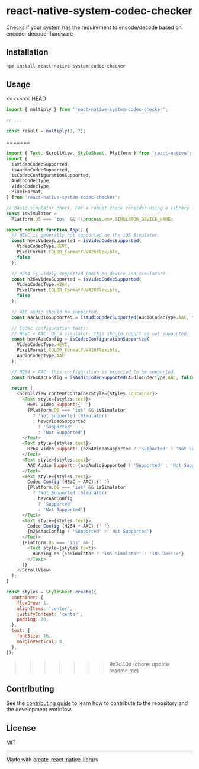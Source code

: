 # react-native-system-codec-checker

Checks if your system has the requirement to encode/decode based on encoder decoder hardware

## Installation

```sh
npm install react-native-system-codec-checker
```

## Usage

<<<<<<< HEAD

```js
import { multiply } from 'react-native-system-codec-checker';

// ...

const result = multiply(3, 7);
```


=======
```js
import { Text, ScrollView, StyleSheet, Platform } from 'react-native';
import {
  isVideoCodecSupported,
  isAudioCodecSupported,
  isCodecConfigurationSupported,
  AudioCodecType,
  VideoCodecType,
  PixelFormat,
} from 'react-native-system-codec-checker';

// Basic simulator check. For a robust check consider using a library like react-native-device-info.
const isSimulator =
  Platform.OS === 'ios' && !!process.env.SIMULATOR_DEVICE_NAME;

export default function App() {
  // HEVC is generally not supported on the iOS Simulator.
  const hevcVideoSupported = isVideoCodecSupported(
    VideoCodecType.HEVC,
    PixelFormat.COLOR_FormatYUV420Flexible,
    false
  );

  // H264 is widely supported (both on device and simulator).
  const h264VideoSupported = isVideoCodecSupported(
    VideoCodecType.H264,
    PixelFormat.COLOR_FormatYUV420Flexible,
    false
  );

  // AAC audio should be supported.
  const aacAudioSupported = isAudioCodecSupported(AudioCodecType.AAC, false);

  // Codec configuration tests:
  // HEVC + AAC: On a simulator, this should report as not supported.
  const hevcAacConfig = isCodecConfigurationSupported(
    VideoCodecType.HEVC,
    PixelFormat.COLOR_FormatYUV420Flexible,
    AudioCodecType.AAC
  );

  // H264 + AAC: This configuration is expected to be supported.
  const h264AacConfig = isAudioCodecSupported(AudioCodecType.AAC, false);

  return (
    <ScrollView contentContainerStyle={styles.container}>
      <Text style={styles.text}>
        HEVC Video Support:{' '}
        {Platform.OS === 'ios' && isSimulator
          ? 'Not Supported (Simulator)'
          : hevcVideoSupported
            ? 'Supported'
            : 'Not Supported'}
      </Text>
      <Text style={styles.text}>
        H264 Video Support: {h264VideoSupported ? 'Supported' : 'Not Supported'}
      </Text>
      <Text style={styles.text}>
        AAC Audio Support: {aacAudioSupported ? 'Supported' : 'Not Supported'}
      </Text>
      <Text style={styles.text}>
        Codec Config (HEVC + AAC):{' '}
        {Platform.OS === 'ios' && isSimulator
          ? 'Not Supported (Simulator)'
          : hevcAacConfig
            ? 'Supported'
            : 'Not Supported'}
      </Text>
      <Text style={styles.text}>
        Codec Config (H264 + AAC):{' '}
        {h264AacConfig ? 'Supported' : 'Not Supported'}
      </Text>
      {Platform.OS === 'ios' && (
        <Text style={styles.text}>
          Running on {isSimulator ? 'iOS Simulator' : 'iOS Device'}
        </Text>
      )}
    </ScrollView>
  );
}

const styles = StyleSheet.create({
  container: {
    flexGrow: 1,
    alignItems: 'center',
    justifyContent: 'center',
    padding: 20,
  },
  text: {
    fontSize: 16,
    marginVertical: 8,
  },
});
```

>>>>>>> 9c2d40d (chore: update readme.me)
## Contributing

See the [contributing guide](CONTRIBUTING.md) to learn how to contribute to the repository and the development workflow.

## License

MIT

---

Made with [create-react-native-library](https://github.com/callstack/react-native-builder-bob)

